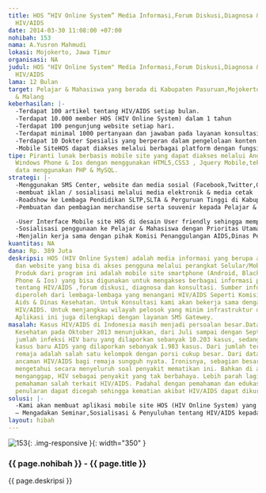 ```yaml
---
title: HOS “HIV Online System” Media Informasi,Forum Diskusi,Diagnosa & Konsultasi
  HIV/AIDS
date: 2014-03-30 11:08:00 +07:00
nohibah: 153
nama: A.Yusron Mahmudi
lokasi: Mojokerto, Jawa Timur
organisasi: NA
judul: HOS "HIV Online System" Media Informasi,Forum Diskusi,Diagnosa & Konsultasi
  HIV/AIDS
lama: 12 Bulan
target: Pelajar & Mahasiswa yang berada di Kabupaten Pasuruan,Mojokerto,Sidoarjo,Probolinggo
  & Malang
keberhasilan: |-
  -Terdapat 100 artikel tentang HIV/AIDS setiap bulan.
  -Terdapat 10.000 member HOS (HIV Online System) dalam 1 tahun
  -Terdapat 100 pengunjung website setiap hari.
  -Terdapat minimal 1000 pertanyaan dan jawaban pada layanan konsultasi Online live pada (HIV Online System) dalam 1 tahun
  -Terdapat 10 Dokter Spesialis yang berperan dalam pengelolaan konten dan konsultasi pada aplikasi HOS (HIV Online System)
  -Mobile SiteHOS dapat diakses melalui berbagai platform dengan fungsi online dan aplikasi berjalan lancar sesuai perencanaan teknis.
tipe: Piranti lunak berbasis mobile site yang dapat diakses melalui Android,Blackberry
  Windows Phone & Ios dengan menggunakan HTML5,CSS3 , Jquery Mobile,teknik penyimpanan
  data menggunakan PHP & MySQL.
strategi: |-
  -Menggunakan SMS Center, website dan media sosial (Facebook,Twitter,Google +)
  -membuat iklan / sosialisasi melalui media elektronik & media cetak
  -Roadshow ke Lembaga Pendidikan SLTP,SLTA & Perguruan Tinggi di Kabupaten Pasuruan
  -Pembuatan dan pembagian merchandise serta souvenir kepada Pelajar & Mahasiswa

  -User Interface Mobile site HOS di desain User friendly sehingga mempermudah penggunaan aplikasi tersebut.
  -Sosialisasi penggunaan ke Pelajar & Mahasiswa dengan Prioritas Utama Kabupaten Pasuruan dan sekitarnya (Kabupaten Probolinggo,Malang,Sidoarjo & Mojokerto)
  -Menjalin kerja sama dengan pihak Komisi Penanggulangan AIDS,Dinas Pendidikan & Kesehatan,dan Dokter Spesialis HIV/AIDS.
kuantitas: NA
dana: Rp. 389 Juta
deskripsi: HOS (HIV Online System) adalah media informasi yang berupa aplikasi multiplatform
  dan website yang bisa di akses pengguna melalui perangkat Selular/Mobile & Komputer,
  Produk dari program ini adalah mobile site smartphone (Android, Blackberry,Windows
  Phone & Ios) yang bisa digunakan untuk mengakses berbagai informasi pengetahuan
  tentang HIV/AIDS ,forum diskusi, diagnosa dan konsultasi. Sumber informasi resmi
  diperoleh dari lembaga-lembaga yang menangani HIV/AIDS Seperti Komisi Penanggulangan
  Aids & Dinas Kesehatan. Untuk Konsultasi kami akan bekerja sama dengan Dokter Spesialis
  HIV/AIDS. Untuk menjangkau wilayah pelosok yang minim infrastruktur dan telekomunikasi,
  Aplikasi ini juga dilengkapi dengan layanan SMS Gatewey.
masalah: Kasus HIV/AIDS di Indonesia masih menjadi persoalan besar.Data Kementerian
  Kesehatan pada Oktober 2013 menunjukkan, dari Juli sampai dengan September 2013
  jumlah infeksi HIV baru yang dilaporkan sebanyak 10.203 kasus, sedangkan jumlah
  kasus baru AIDS yang dilaporkan sebanyak 1.983 kasus. Dari jumlah tersebut, kalangan
  remaja adalah salah satu kelompok dengan porsi cukup besar. Dari data tersebut tampak
  ancaman HIV/AIDS bagi remaja sungguh nyata. Ironisnya, sebagian besar remaja belum
  mengetahui secara menyeluruh soal penyakit mematikan ini. Bahkan di antara mereka
  menganggap, HIV sebagai penyakit yang tak berbahaya. Lebih parah lagi, banyak sekali
  pemahaman salah terkait HIV/AIDS. Padahal dengan pemahaman dan edukasi yang tepat,
  penularan dapat dicegah sehingga kematian akibat HIV/AIDS dapat dikurangi.
solusi: |-
  -Kami akan membuat aplikasi mobile site HOS (HIV Online System) yang dapat diakses melalui berbagai macam platform (android, Blackberry,Windows Phone & Ios) dan disertai layanan SMS Gatewey, Selain aplikasi HOS dan layanan SMS Gateway, juga diperlukan beberapa aktifitas yang tujuannya untuk meningkatkan pemahaman bersama terhadap virus HIV/AIDS,diantaranya :
  – Mengadakan Seminar,Sosialisasi & Penyuluhan tentang HIV/AIDS kepada masyarakat khususnya untuk kalangan remaja di Lembaga Pendidikan mulai dari tingkat SLTP,SLTA & Perguruan Tinggi yang berada di kabupaten Pasuruan dan sekitarnya (Kabupaten Probolinggo,Malang,Sidoarjo & Mojokerto).
layout: hibah
---
```


![153](/static/img/hibahcms/153.png){: .img-responsive }{: width="350" }

### {{ page.nohibah }} - {{ page.title }}

{{ page.deskripsi }}
